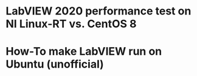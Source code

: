 # LabVIEW 2020 performance test on NI Linux-RT vs. CentOS 8
# How-To make LabVIEW run on Ubuntu (unofficial)
